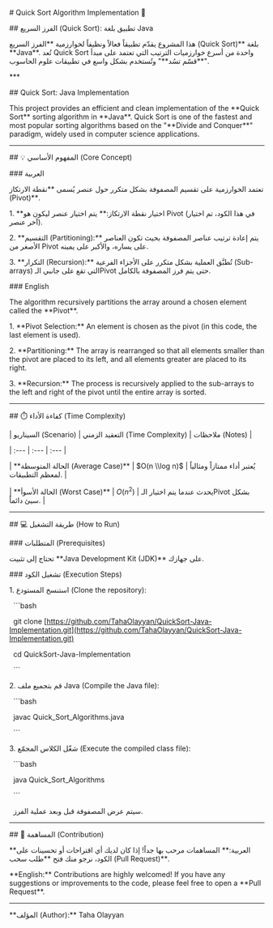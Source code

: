\# Quick Sort Algorithm Implementation 🚀



\## الفرز السريع (Quick Sort): تطبيق بلغة Java



هذا المشروع يقدّم تطبيقاً فعالاً ونظيفاً لخوارزمية \*\*الفرز السريع (Quick Sort)\*\* بلغة \*\*Java\*\*. تُعد Quick Sort واحدة من أسرع خوارزميات الترتيب التي تعتمد على مبدأ "\*\*قسّم تسُد\*\*" وتُستخدم بشكل واسع في تطبيقات علوم الحاسوب.



\*\*\*



\## Quick Sort: Java Implementation



This project provides an efficient and clean implementation of the \*\*Quick Sort\*\* sorting algorithm in \*\*Java\*\*. Quick Sort is one of the fastest and most popular sorting algorithms based on the "\*\*Divide and Conquer\*\*" paradigm, widely used in computer science applications.



---



\## 💡 المفهوم الأساسي (Core Concept)



\### العربية



تعتمد الخوارزمية على تقسيم المصفوفة بشكل متكرر حول عنصر يُسمى \*\*نقطة الارتكاز (Pivot)\*\*.



1\.  \*\*اختيار نقطة الارتكاز:\*\* يتم اختيار عنصر ليكون هو Pivot (في هذا الكود، تم اختيار آخر عنصر).

2\.  \*\*التقسيم (Partitioning):\*\* يتم إعادة ترتيب عناصر المصفوفة بحيث تكون العناصر الأصغر من Pivot على يساره، والأكبر على يمينه.

3\.  \*\*التكرار (Recursion):\*\* تُطبَّق العملية بشكل متكرر على الأجزاء الفرعية (Sub-arrays) التي تقع على جانبي الـPivot حتى يتم فرز المصفوفة بالكامل.



\### English



The algorithm recursively partitions the array around a chosen element called the \*\*Pivot\*\*.



1\.  \*\*Pivot Selection:\*\* An element is chosen as the pivot (in this code, the last element is used).

2\.  \*\*Partitioning:\*\* The array is rearranged so that all elements smaller than the pivot are placed to its left, and all elements greater are placed to its right.

3\.  \*\*Recursion:\*\* The process is recursively applied to the sub-arrays to the left and right of the pivot until the entire array is sorted.



---



\## ⏱️ كفاءة الأداء (Time Complexity)



| السيناريو (Scenario) | التعقيد الزمني (Time Complexity) | ملاحظات (Notes) |

| :--- | :--- | :--- |

| \*\*الحالة المتوسطة (Average Case)\*\* | $O(n \\log n)$ | يُعتبر أداء ممتازاً ومثالياً لمعظم التطبيقات. |

| \*\*الحالة الأسوأ (Worst Case)\*\* | $O(n^2)$ | يحدث عندما يتم اختيار الـPivot بشكل سيئ دائماً. |



---



\## 💻 طريقة التشغيل (How to Run)



\### المتطلبات (Prerequisites)



تحتاج إلى تثبيت \*\*Java Development Kit (JDK)\*\* على جهازك.



\### تشغيل الكود (Execution Steps)



1\.  استنسخ المستودع (Clone the repository):

&nbsp;   ```bash

&nbsp;   git clone \[https://github.com/TahaOlayyan/QuickSort-Java-Implementation.git](https://github.com/TahaOlayyan/QuickSort-Java-Implementation.git)

&nbsp;   cd QuickSort-Java-Implementation

&nbsp;   ```

2\.  قم بتجميع ملف Java (Compile the Java file):

&nbsp;   ```bash

&nbsp;   javac Quick\_Sort\_Algorithms.java

&nbsp;   ```

3\.  شغّل الكلاس المجمّع (Execute the compiled class file):

&nbsp;   ```bash

&nbsp;   java Quick\_Sort\_Algorithms

&nbsp;   ```

&nbsp;   سيتم عرض المصفوفة قبل وبعد عملية الفرز.



---



\## 🤝 المساهمة (Contribution)



\*\*العربية:\*\* المساهمات مرحب بها جداً! إذا كان لديك أي اقتراحات أو تحسينات على الكود، نرجو منك فتح \*\*طلب سحب (Pull Request)\*\*.



\*\*English:\*\* Contributions are highly welcomed! If you have any suggestions or improvements to the code, please feel free to open a \*\*Pull Request\*\*.



---



\*\*المؤلف (Author):\*\* Taha Olayyan

